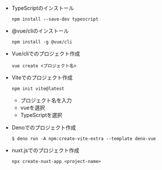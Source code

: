 *   TypeScriptのインストール
    ```
    npm install --save-dev typescript
    ```
*   @vue/cliのインストール
    ```
    npm install -g @vue/cli
    ```
*   Vue/cliでのプロジェクト作成
    ```
    vue create <プロジェクト名>
    ```
*   Viteでのプロジェクト作成
    ```
    npm init vite@latest
    ```
    -   プロジェクト名を入力
    -   vueを選択
    -   TypeScriptを選択

*   Denoでのプロジェクト作成
    ```
    $ deno run -A npm:create-vite-extra --template deno-vue
    ```
*   nuxt.jsでのプロジェクト作成
    ```
    npx create-nuxt-app <project-name>
    ```
